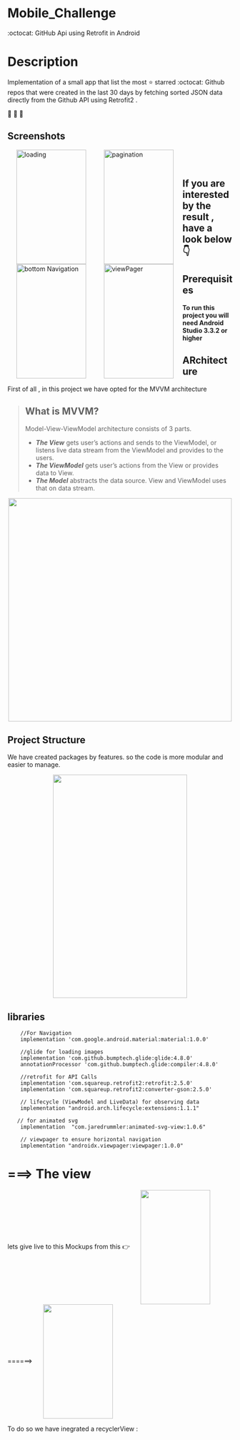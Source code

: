 # Mobile_Challenge
:octocat: GitHub Api using Retrofit in Android

# Description
Implementation of a small app that list  the most :star: starred :octocat: Github repos that were created in the last 30 days by fetching  sorted JSON data directly from the Github API using Retrofit2 .

:link:
:pushpin:
:file_folder:






## Screenshots


<img  align="left" src="https://github.com/leylaBenAissaoui/Mobile_Challenge/blob/master/Asset/loading.gif" width="156" height="256" title="loading" hspace="20">
<img align="left" src="https://github.com/leylaBenAissaoui/Mobile_Challenge/blob/master/Asset/pagination.gif" width="156" height="256" title="pagination" hspace="20">
<img align="left" src="https://github.com/leylaBenAissaoui/Mobile_Challenge/blob/master/Asset/bottomNav.gif" width="156" height="256" title="bottom Navigation" hspace="20">
<img  align="left" src="https://github.com/leylaBenAissaoui/Mobile_Challenge/blob/master/Asset/viewPager.gif" width="156" height="256" title="viewPager" hspace="20">
&nbsp;&nbsp;&nbsp;&nbsp;&nbsp;&nbsp;&nbsp;&nbsp;&nbsp;&nbsp;&nbsp;&nbsp;&nbsp;&nbsp;&nbsp;&nbsp;&nbsp;&nbsp;&nbsp;&nbsp;&nbsp;&nbsp;&nbsp;&nbsp;&nbsp;&nbsp;&nbsp;&nbsp;&nbsp;&nbsp;&nbsp;&nbsp;&nbsp;&nbsp;&nbsp;&nbsp;&nbsp;&nbsp;&nbsp;&nbsp;&nbsp;&nbsp;&nbsp;&nbsp;&nbsp;&nbsp;

 ## If you are interested by the result , have a look below :point_down: 
 
 ## Prerequisites

 **To run this project you will need Android Studio 3.3.2 or higher**


  
  ## ARchitecture
  First of all , in this project we have opted for the MVVM architecture
  
  >  ## What is MVVM? 
>  Model-View-ViewModel architecture consists of 3 parts.
>  * ***The View*** gets user’s actions and sends to the ViewModel, or listens
> live data stream from the ViewModel and provides to the users.
> *  ***The  ViewModel*** gets user’s actions from the View or provides data to View.
>  * ***The Model*** abstracts the data source. View and ViewModel uses that on
> data stream.

  <p align="center">
  <img  align="center" src="https://github.com/leylaBenAissaoui/Mobile_Challenge/blob/master/Asset/Architecture.png" width="500" height="500" ></p>
 
  
  
## Project Structure
We have created packages by features. so the code  is more modular and easier to manage.

<p align="center">
  <img  align="center" src="https://github.com/leylaBenAissaoui/Mobile_Challenge/blob/master/Asset/projett.PNG" width="300" height="500"> </p>




## libraries
```
    //For Navigation
    implementation 'com.google.android.material:material:1.0.0'
    
    //glide for loading images
    implementation 'com.github.bumptech.glide:glide:4.8.0'
    annotationProcessor 'com.github.bumptech.glide:compiler:4.8.0'
    
    //retrofit for API Calls
    implementation 'com.squareup.retrofit2:retrofit:2.5.0'
    implementation 'com.squareup.retrofit2:converter-gson:2.5.0'
    
    // lifecycle (ViewModel and LiveData) for observing data
    implementation "android.arch.lifecycle:extensions:1.1.1"
    
   // for animated svg
    implementation  "com.jaredrummler:animated-svg-view:1.0.6"
    
    // viewpager to ensure horizontal navigation 
    implementation "androidx.viewpager:viewpager:1.0.0"

```



 # ===> The view
 
 lets give live to this Mockups 
 from  this :point_right: 
  <img  align="center"   hspace="20" src="https://raw.githubusercontent.com/hiddenfounders/mobile-coding-challenge/master/mockup.png" width="156" height="256"  >
======> <img   align="center"  hspace="20" src="https://github.com/leylaBenAissaoui/Mobile_Challenge/blob/master/Asset/RecyclerView.gif" width="156" height="256" >


To do so  we have inegrated a recyclerView :


